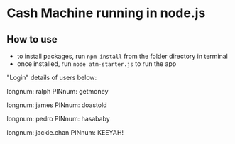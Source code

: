 # Cash Machine running in node.js

## How to use

- to install packages, run `npm install` from the folder directory in terminal
- once installed, run `node atm-starter.js` to run the app

"Login" details of users below:

longnum: ralph
PINnum: getmoney

longnum: james
PINnum: doastold

longnum: pedro
PINnum: hasababy

longnum: jackie.chan
PINnum: KEEYAH!
